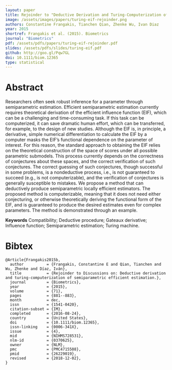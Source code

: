 ```yaml
---
layout: paper
title: Rejoinder to "Deductive Derivation and Turing-Computerization of Semiparametric Efficient Estimation"
image: /assets/images/papers/turing-eif-rejoinder.png
authors: Constantine Frangakis, Tianchen Qian, Zhenke Wu, Ivan Diaz
year: 2015
shortref: Frangakis et al. (2015). Biometrics
journal: "Biometrics"
pdf: /assets/pdfs/papers/turing-eif-rejoinder.pdf
slides: /assets/pdfs/slides/turing-eif.pdf
github: http://goo.gl/Pqw7GL
doi: 10.1111/biom.12365
type: statistical
---
```


# Abstract

Researchers often seek robust inference for a parameter through semiparametric estimation. Efficient semiparametric
estimation currently requires theoretical derivation of the efficient influence function (EIF), which can be a challenging
and time-consuming task. If this task can be computerized, it can save dramatic human effort, which can be transferred,
for example, to the design of new studies. Although the EIF is, in principle, a derivative, simple numerical differentiation
to calculate the EIF by a computer masks the EIF’s functional dependence on the parameter of interest. For this reason,
the standard approach to obtaining the EIF relies on the theoretical construction of the space of scores under all possible
parametric submodels. This process currently depends on the correctness of conjectures about these spaces, and the correct
verification of such conjectures. The correct guessing of such conjectures, though successful in some problems, is a nondeductive
process, i.e., is not guaranteed to succeed (e.g., is not computerizable), and the verification of conjectures is generally
susceptible to mistakes. We propose a method that can deductively produce semiparametric locally efficient estimators. The
proposed method is computerizable, meaning that it does not need either conjecturing, or otherwise theoretically deriving the
functional form of the EIF, and is guaranteed to produce the desired estimates even for complex parameters. The method is
demonstrated through an example.

**Keywords**  Compatibility; Deductive procedure; Gateaux derivative; Influence function; Semiparametric estimation;
Turing machine.

# Bibtex

```
@Article{Frangakis2015b,
  author          = {Frangakis, Constantine E and Qian, Tianchen and Wu, Zhenke and Díaz, Iván},
  title           = {Rejoinder to Discussions on: Deductive derivation and turing-computerization of semiparametric efficient estimation.},
  journal         = {Biometrics},
  year            = {2015},
  volume          = {71},
  pages           = {881--883},
  month           = dec,
  issn            = {1541-0420},
  citation-subset = {IM},
  completed       = {2016-08-24},
  country         = {United States},
  doi             = {10.1111/biom.12365},
  issn-linking    = {0006-341X},
  issue           = {4},
  mid             = {NIHMS728531},
  nlm-id          = {0370625},
  owner           = {NLM},
  pmc             = {PMC4715508},
  pmid            = {26229019},
  revised         = {2018-12-02},
}
```